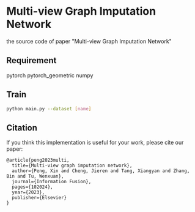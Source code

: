 # Multi-view Graph Imputation Network
the source code of  paper "Multi-view Graph Imputation Network"

## Requirement
pytorch 
pytorch_geometric 
numpy

## Train
```bash
python main.py --dataset [name]

```

## Citation
If you think this implementation is useful for your work, please cite our paper:
```
@article{peng2023multi,
  title={Multi-view graph imputation network},
  author={Peng, Xin and Cheng, Jieren and Tang, Xiangyan and Zhang, Bin and Tu, Wenxuan},
  journal={Information Fusion},
  pages={102024},
  year={2023},
  publisher={Elsevier}
}
```
